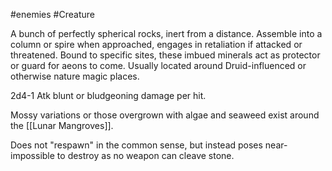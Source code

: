 #enemies #Creature

A bunch of perfectly spherical rocks, inert from a distance.
Assemble into a column or spire when approached, engages in retaliation if attacked or threatened. 
Bound to specific sites, these imbued minerals act as protector or guard for aeons to come.
Usually located around Druid-influenced or otherwise nature magic places.

2d4-1 Atk blunt or bludgeoning damage per hit.

Mossy variations or those overgrown with algae and seaweed exist around the [[Lunar Mangroves]]. 

Does not "respawn" in the common sense, but instead poses near-impossible to destroy as no weapon can cleave stone. 